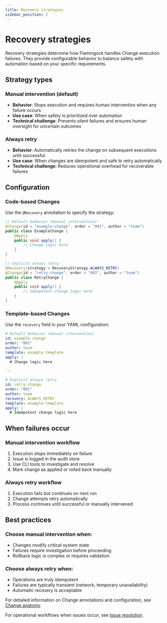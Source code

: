 ```yaml
---
title: Recovery strategies
sidebar_position: 2
---
```


# Recovery strategies

Recovery strategies determine how Flamingock handles Change execution failures. They provide configurable behavior to balance safety with automation based on your specific requirements.

## Strategy types

### Manual intervention (default)
- **Behavior**: Stops execution and requires human intervention when any failure occurs
- **Use case**: When safety is prioritized over automation
- **Technical challenge**: Prevents silent failures and ensures human oversight for uncertain outcomes

### Always retry
- **Behavior**: Automatically retries the change on subsequent executions until successful
- **Use case**: When changes are idempotent and safe to retry automatically
- **Technical challenge**: Reduces operational overhead for recoverable failures

## Configuration

### Code-based Changes

Use the `@Recovery` annotation to specify the strategy:

```java
// Default behavior (manual intervention)
@Change(id = "example-change", order = "001", author = "team")
public class ExampleChange {
    @Apply
    public void apply() {
        // Change logic here
    }
}

// Explicit always retry
@Recovery(strategy = RecoveryStrategy.ALWAYS_RETRY)
@Change(id = "retry-change", order = "002", author = "team")
public class RetryChange {
    @Apply
    public void apply() {
        // Idempotent change logic here
    }
}
```

### Template-based Changes

Use the `recovery` field in your YAML configuration:

```yaml
# Default behavior (manual intervention)
id: example-change
order: "001"
author: team
template: example-template
apply: |
  # Change logic here

---

# Explicit always retry
id: retry-change
order: "002"
author: team
recovery: ALWAYS_RETRY
template: example-template
apply: |
  # Idempotent change logic here
```

## When failures occur

### Manual intervention workflow
1. Execution stops immediately on failure
2. Issue is logged in the audit store
3. Use CLI tools to investigate and resolve
4. Mark change as applied or rolled back manually

### Always retry workflow
1. Execution fails but continues on next run
2. Change attempts retry automatically
3. Process continues until successful or manually intervened

## Best practices

### Choose manual intervention when:
- Changes modify critical system state
- Failures require investigation before proceeding
- Rollback logic is complex or requires validation

### Choose always retry when:
- Operations are truly idempotent
- Failures are typically transient (network, temporary unavailability)
- Automatic recovery is acceptable

For detailed information on Change annotations and configuration, see [Change anatomy](../changes/anatomy-and-structure.md).

For operational workflows when issues occur, see [Issue resolution](issue-resolution.md).